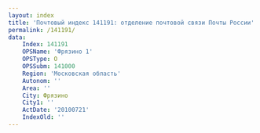 ```yaml
---
layout: index
title: 'Почтовый индекс 141191: отделение почтовой связи Почты России'
permalink: /141191/
data:
    Index: 141191
    OPSName: 'Фрязино 1'
    OPSType: О
    OPSSubm: 141000
    Region: 'Московская область'
    Autonom: ''
    Area: ''
    City: Фрязино
    City1: ''
    ActDate: '20100721'
    IndexOld: ''
---
```

